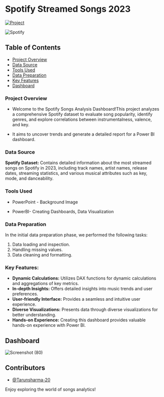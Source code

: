 # Spotify Streamed Songs 2023

[![Project](https://img.shields.io/badge/Project-Spotify%20Songs%20Dashboard-191414?style=for-the-badge)](https://www.novypro.com/profile_projects/tarunsharma?Popup=memberProject&Data=1706703654511x372432373166928100)

![Spotify](https://github.com/user-attachments/assets/2bd2dbcf-62ab-48f2-8ff9-81ba1bc9b6d7)

## Table of Contents
- [Project Overview](#project-overview)
- [Data Source](#data-source)
- [Tools Used](#tools-used)
- [Data Preparation](#data-preparation)
- [Key Features](#key-features)
- [Dashboard](#dashboard)

### Project Overview

- Welcome to the Spotify Songs Analysis Dashboard!This project analyzes a comprehensive Spotify dataset to evaluate song popularity, identify genres, and explore correlations between instrumentalness, valence, and key.

- It aims to uncover trends and generate a detailed report for a Power BI dashboard.

 ### Data Source
**Spotify Dataset:** Contains detailed information about the most streamed songs on Spotify in 2023, including track names, artist names, release dates, streaming statistics, and various musical attributes such as key, mode, and danceability.

### Tools Used

- PowerPoint - Background Image

- PowerBI- Creating Dashboards, Data Visualization

### Data Preparation

In the initial data preparation phase, we performed the following tasks:
1. Data loading and inspection.
2. Handling missing values.
3. Data cleaning and formatting.

### Key Features:

- **Dynamic Calculations:** Utilizes DAX functions for dynamic calculations and aggregations of key metrics.
- **In-depth Insights:** Offers detailed insights into music trends and user preferences.
- **User-friendly Interface:** Provides a seamless and intuitive user experience.
- **Diverse Visualizations:** Presents data through diverse visualizations for better understanding.
- **Hands-on Experience:** Creating this dashboard provides valuable hands-on experience with Power BI.

## Dashboard

![Screenshot (80)](https://github.com/user-attachments/assets/cb534f52-e522-4504-aee7-4df1ebe0b3cc)

## Contributors
- [@Tarunsharma-20](https://github.com/Tarunsharma-20)

Enjoy exploring the world of songs analytics!
